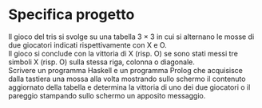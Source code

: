 # Specifica progetto 
Il gioco del tris si svolge su una tabella 3 × 3 in cui si alternano le mosse di due giocatori indicati rispettivamente con X e O.  
Il gioco si conclude con la vittoria di X (risp. O) se sono stati messi tre simboli X (risp. O) sulla stessa riga, colonna o diagonale.  
Scrivere un programma Haskell e un programma Prolog che acquisisce dalla tastiera una mossa alla volta mostrando sullo schermo il contenuto aggiornato della tabella e determina la vittoria di uno dei
due giocatori o il pareggio stampando sullo schermo un apposito messaggio.
